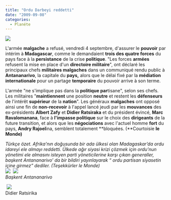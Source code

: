 ```yaml
---
title: "Ordu Darbeyi reddetti"
date: "2009-09-08"
categories: 
  - Planéte
---
```


![](../uploads/image/madagaskar.jpg)

L'armée **malgache** a refusé, vendredi 4 septembre, d'assurer le **pouvoir** par intérim à **Madagascar**, comme le demandaient **trois des quatre forces** du pays face à la **persistance** de la crise **politique**. "Les forces **armées** refusent la mise en place d'un **directoire militaire**", ont déclaré les principaux chefs **militaires malgaches** dans un communiqué rendu public à **Antananarivo**, la capitale du **pays,** alors que le délai fixé par la **médiation internationale** pour un partage **temporaire** du pouvoir arrive à son terme.

L'armée "ne s'implique pas dans la **politique par**tisane", selon ses chefs. Les militaires "**maintiennent** une position **neutre** et restent les **défenseurs** de l'intérêt **supérieur** de la **nation**". Les généraux **malgaches** ont opposé ainsi une fin de **non-recevoir** à l'appel lancé jeudi par les **mouvances** des ex-présidents **Albert Zafy** et **Didier Ratsiraka** et du président évincé, **Marc Ravalomanana**, face à **l'impasse politique** sur le choix des **dirigeants** de la future transition, et alors que les **négociations** avec l'actuel homme **fort** du pays, **Andry Rajoel**ina, semblent totalement **bloquées. (**Courtoisie **le Monde)**

_Türkçe özet. Afrika'nın doğusunda bir ada ülkesi olan Madagaskar’da ordu idareyi ele almayı reddetti. Ülkede ağır siyasi krizi çözmek için ordu’nun yönetimi ele almasını isteyen parti yöneticilerine karşı çıkan generaller, başkent Antananarivo’ da bir bildiri yayınlayarak “ ordu partisan siyasetin içine girmez” dediler. (Teşekkürler le Monde)  
![](../uploads/image/Antananarivo_Street.jpg)  ![](../uploads/image/madagaskar_1_.png)  
Başkent Antananarivo_

 ![](../uploads/image/didier.jpg)  
Didier Ratsirika
